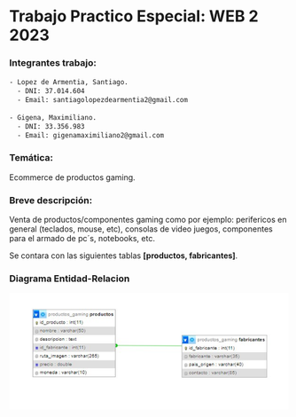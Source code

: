 # Trabajo Practico Especial: WEB 2 2023

### Integrantes trabajo:
    - Lopez de Armentia, Santiago.
      - DNI: 37.014.604
      - Email: santiagolopezdearmentia2@gmail.com
      
    - Gigena, Maximiliano.
      - DNI: 33.356.983
      - Email: gigenamaximiliano2@gmail.com

### Temática:
  Ecommerce de productos gaming.

### Breve descripción:
  Venta de productos/componentes gaming como por ejemplo: perifericos en general (teclados, mouse, etc), consolas de video juegos, componentes para el armado de pc´s, notebooks, etc.
  
  Se contara con las siguientes tablas **[productos, fabricantes]**.

### Diagrama Entidad-Relacion


  ![Diagrama Entidad-Relacion](diagrama-entidad-relacion.jpg)

